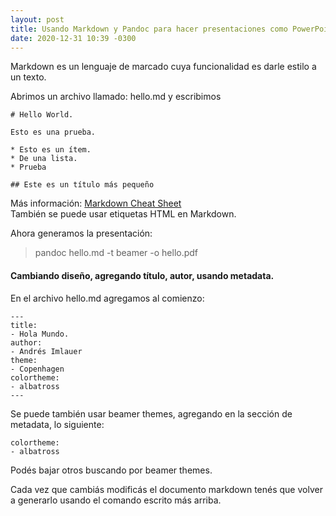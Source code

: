 ```yaml
---
layout: post
title: Usando Markdown y Pandoc para hacer presentaciones como PowerPoint
date: 2020-12-31 10:39 -0300
---
```


Markdown es un lenguaje de marcado cuya funcionalidad es darle estilo a un texto.

Abrimos un archivo llamado: hello.md y escribimos
```
# Hello World.

Esto es una prueba.

* Esto es un ítem.
* De una lista.
* Prueba

## Este es un título más pequeño
```
Más información: [Markdown Cheat Sheet](https://guides.github.com/pdfs/markdown-cheatsheet-online.pdf)  
También se puede usar etiquetas HTML en Markdown.

Ahora generamos la presentación:
>  pandoc hello.md -t beamer -o hello.pdf

#### Cambiando diseño, agregando título, autor, usando metadata.
En el archivo hello.md agregamos al comienzo:
```
---
title:
- Hola Mundo.
author:
- Andrés Imlauer
theme:
- Copenhagen
colortheme:
- albatross
---
```

Se puede también usar beamer themes, agregando en la sección de metadata, lo siguiente:
```
colortheme:
- albatross
```

Podés bajar otros buscando por beamer themes.

Cada vez que cambiás modificás el documento markdown tenés que volver a generarlo usando el comando escrito más arriba.

